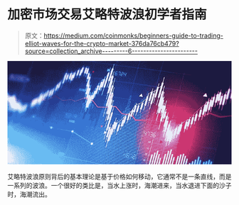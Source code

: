 # 加密市场交易艾略特波浪初学者指南

> 原文：<https://medium.com/coinmonks/beginners-guide-to-trading-elliot-waves-for-the-crypto-market-376da76cb479?source=collection_archive---------6----------------------->

![](img/df71d6bb727f1ac78d6ce1d81b67f276.png)

艾略特波浪原则背后的基本理论是基于价格如何移动，它通常不是一条直线，而是一系列的波浪。一个很好的类比是，当水上涨时，海潮进来，当水退进下面的沙子时，海潮流出。